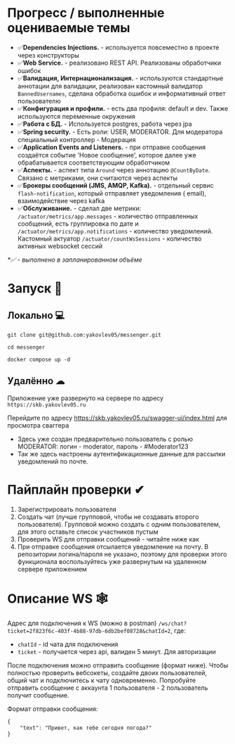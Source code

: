 # Прогресс / выполненные оцениваемые темы

- ✅**Dependencies Injections.** - используется повсеместно в проекте через конструкторы
- ✅**Web Service.** - реализовано REST API. Реализованы обработчики ошибок
- ✅**Валидация, Интернационализация.** - используются стандартные аннотации для валидации, реализован кастомный
  валидатор
  `BannedUsernames`, сделана обработка ошибок и информативный ответ пользователю
- ✅**Конфигурация и профили.** - есть два профиля: default и dev. Также используются переменные окружения
- ✅**Работа с БД.** - Используется postgres, работа через jpa
- ✅**Spring security.** - Есть роли: USER, MODERATOR. Для модератора специальный контроллер - Модерация
- ✅**Application Events and Listeners.** - при отправке сообщения создаётся событие 'Новое сообщение', которое далее уже
  обрабатывается соответствующим обработчиком
- ✅**Аспекты.** - аспект типа `Around` через аннотацию `@CountByDate`. Связано с метриками, они считаются через аспекты
- ✅**Брокеры сообщений (JMS, AMQP, Kafka).** - отдельный сервис `flash-notification`, который отправляет уведомления (
  email), взаимодействие через kafka
- ✅**Обслуживание.** - сделал две метрики: `/actuator/metrics/app.messages` - количество отправленных сообщений, есть
  группировка по дате и `/actuator/metrics/app.notifications` - количество уведомлений. Кастомный актуатор
  `/actuator/countWsSessions` - количество активных websocket сессий

_*✅ - выполнено в запланированном объёме_

# Запуск 🐋

## Локально 💻

```shell
git clone git@github.com:yakovlev05/messenger.git
```

```shell
cd messenger
```

```shell
docker compose up -d
```

## Удалённо ☁

Приложение уже развернуто на сервере по адресу `https://skb.yakovlev05.ru`

Перейдите по адресу https://skb.yakovlev05.ru/swagger-ui/index.html для просмотра сваггера

- Здесь уже создан предварительно пользователь с ролью MODERATOR: логин - moderator, пароль - #Moderator123
- Так же здесь настроены аутентификационные данные для рассылки уведомлений по почте.

# Пайплайн проверки ✔

1. Зарегистрировать пользователя
2. Создать чат (лучше групповой, чтобы не создавать второго пользователя). Групповой можно создать с одним
   пользователем, для этого оставьте список участников пустым
3. Проверить WS для отправки сообщений - читайте ниже как
4. При отправке сообщения отсылается уведомление на почту. В репозитории логина/пароля не указано, поэтому для проверки
   этого функционала воспользуйтесь уже развернутым на удаленном сервере приложением

# Описание WS 🕸

Адрес для подключения к WS (можно в postman) `/ws/chat?ticket=2f823f6c-403f-4b88-97db-6db2bef08728&chatId=2`, где:

- `chatId` - id чата для подключения
- `ticket` - получается через api, валиден 5 минут. Для авторизации

После подключения можно отправить сообщение (формат ниже). Чтобы полностью проверить вебсокеты, создайте двоих
пользователей, общий чат и подключитесь к чату одновременно. Попробуйте отправить сообщение с аккаунта 1 пользователя -
2 пользователь получит сообщение.

Формат отправки сообщения:

```
{
    "text": "Привет, как тебе сегодня погода?"
}
```

